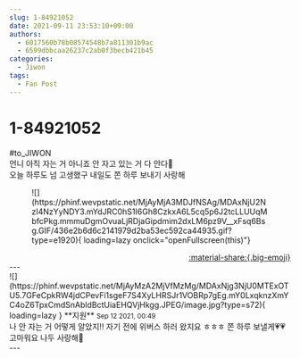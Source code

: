 ```yaml
---
slug: 1-84921052
date: 2021-09-11 23:53:10+09:00
authors:
  - 6017560b78b08574548b7a811301b9ac
  - 6599dbbcaa26237c2ab0f3becb421b45
categories:
  - Jiwon
tags:
  - Fan Post
---
```


# 1-84921052

<div class="post-container" markdown="1">
<div class="content-container md-sidebar__scrollwrap" markdown="1">

\#to_JIWON<br>언니 아직 자는 거 아니죠 안 자고 있는 거 다 안다🤨<br>오늘 하루도 넘 고생했구 내일도 쫀 하루 보내기 사랑해
<figure markdown="1">
![](https://phinf.wevpstatic.net/MjAyMjA3MDJfNSAg/MDAxNjU2NzI4NzYyNDY3.mYdJRC0hS1I6Gh8CzkxA6L5cq5p6J2tcLLUUqMbfcPkg.mmmuDgmOvuaLjRDjaGipdmim2dxLM6pz9V__xFsq6Bsg.GIF/436e2b6d6c2141979d2ba53ec592ca44935.gif?type=e1920){ loading=lazy onclick="openFullscreen(this)"}
</figure>


</div>
</div>

<div style="text-align: right;" markdown="1">
<a href="https://weverse.io/fromis9/fanpost/1-84921052" style="text-align: right;">:material-share:{.big-emoji}</a>
</div>
---

<div class="comments-container md-sidebar__scrollwrap" markdown="1">
<div class="comment" markdown="1">
<div class='id-container' markdown="1">
![](https://phinf.wevpstatic.net/MjAyMzA2MjVfMzMg/MDAxNjg3NjU0MTExOTU5.7GFeCpkRW4jdCPevFi1sgeF7S4XyLHRSJr1VOBRp7gEg.mY0LxqknzXmYC4oZ6TpxCmdSnAbldBctUiaEHQVjHkgg.JPEG/image.jpg?type=s72){ loading=lazy }
**<span class="artist">지원</span>** <small>Sep 12 2021, 00:49</small><br>
</div>
<div class='comment-body' markdown="1">
나 안 자는 거 어떻게 알았지!! 자기 전에 위버스 하러 왔지요 ㅎㅎㅎ  쫀 하루 보낼게💗💗 고마워요 나두 사랑해🥰
</div>
</div>
</div>
---

